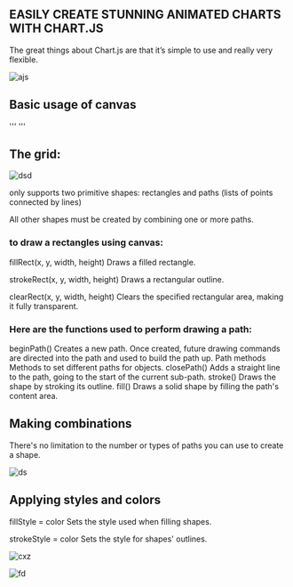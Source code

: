 ## EASILY CREATE STUNNING ANIMATED CHARTS WITH CHART.JS

The great things about Chart.js are that it’s simple to use and really very flexible.

![ajs](https://cdn.mos.cms.futurecdn.net/S5bicwPe8vbP9nt3iwAwwi.jpg)


## Basic usage of canvas

''' <canvas id="tutorial" width="150" height="150"></canvas> '''


## The grid:

![dsd](https://mdn.mozillademos.org/files/224/Canvas_default_grid.png)

<canvas> only supports two primitive shapes: rectangles and paths (lists of points connected by lines)

 All other shapes must be created by combining one or more paths.

### to draw a rectangles using canvas:

 fillRect(x, y, width, height)
Draws a filled rectangle.

strokeRect(x, y, width, height)
Draws a rectangular outline.

clearRect(x, y, width, height)
Clears the specified rectangular area, making it fully transparent.


### Here are the functions used to perform drawing a path:

beginPath()
Creates a new path. Once created, future drawing commands are directed into the path and used to build the path up.
Path methods
Methods to set different paths for objects.
closePath()
Adds a straight line to the path, going to the start of the current sub-path.
stroke()
Draws the shape by stroking its outline.
fill()
Draws a solid shape by filling the path's content area.



## Making combinations
There's no limitation to the number or types of paths you can use to create a shape.

![ds](https://mdn.mozillademos.org/files/9849/combinations.png)





## Applying styles and colors

fillStyle = color
Sets the style used when filling shapes.

strokeStyle = color
Sets the style for shapes' outlines.

![cxz](https://mdn.mozillademos.org/files/5417/Canvas_fillstyle.png)

![fd](https://mdn.mozillademos.org/files/253/Canvas_strokestyle.png)

